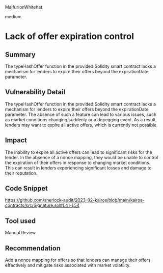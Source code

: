 MalfurionWhitehat

medium

# Lack of offer expiration control

## Summary

The typeHashOffer function in the provided Solidity smart contract lacks a mechanism for lenders to expire their offers beyond the expirationDate parameter. 

## Vulnerability Detail

The typeHashOffer function in the provided Solidity smart contract lacks a mechanism for lenders to expire their offers beyond the expirationDate parameter. The absence of such a feature can lead to various issues, such as market conditions changing suddenly or a depegging event. As a result, lenders may want to expire all active offers, which is currently not possible.


## Impact

The inability to expire all active offers can lead to significant risks for the lender. In the absence of a nonce mapping, they would be unable to control the expiration of their offers in response to changing market conditions. This can result in lenders experiencing significant losses and damage to their reputation.

## Code Snippet

https://github.com/sherlock-audit/2023-02-kairos/blob/main/kairos-contracts/src/Signature.sol#L41-L54

## Tool used

Manual Review

## Recommendation

Add a nonce mapping for offers so that lenders can manage their offers effectively and mitigate risks associated with market volatility.
